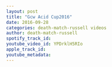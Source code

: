 ```yaml
---
layout: post
title: "Gcw Acid Cup2016"
date: 2016-09-28
categories: death-match-russell videos
author: death-match-russell
spotify_track_id: 
youtube_video_id: YPDrklH5RIo
apple_track_id: 
youtube_metadata: 
---
```

